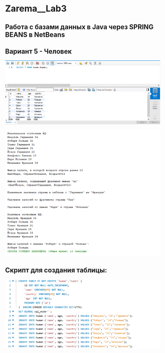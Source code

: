 # Zarema__Lab3
## Работа с базами данных в Java через SPRING BEANS в NetBeans
## Вариант 5 - Человек
![Снимок](https://github.com/zzoasis/Zarema__Lab3/blob/master/Снимок.PNG)

![Снимок1](https://github.com/zzoasis/Zarema__Lab3/blob/master/Снимок1.PNG)
 
 ## Скрипт для создания таблицы:
![Снимок2](https://github.com/zzoasis/Zarema__Lab3/blob/master/Снимок2.PNG)
